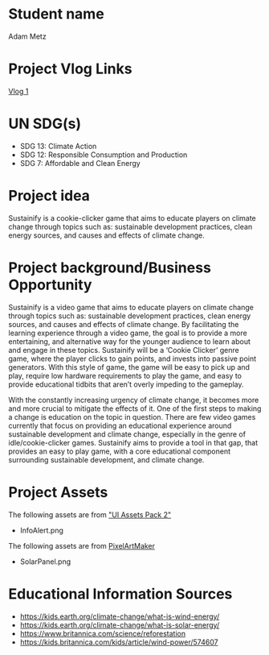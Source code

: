 # Student name
Adam Metz

# Project Vlog Links

[Vlog 1](https://www.youtube.com/watch?v=OnYzzaX6_4I)

# UN SDG(s)
- SDG 13: Climate Action
- SDG 12: Responsible Consumption and Production
- SDG 7: Affordable and Clean Energy

# Project idea
Sustainify is a cookie-clicker game that aims to educate players on climate change through topics such as: sustainable development practices, clean energy sources, and causes and effects of climate change.

# Project background/Business Opportunity
Sustainify is a video game that aims to educate players on climate change through topics such as: sustainable development practices, clean energy sources, and causes and effects of climate change. By facilitating the learning experience through a video game, the goal is to provide a more entertaining, and alternative way for the younger audience to learn about and engage in these topics. Sustainify will be a ‘Cookie Clicker’ genre game, where the player clicks to gain points, and invests into passive point generators. With this style of game, the game will be easy to pick up and play, require low hardware requirements to play the game, and easy to provide educational tidbits that aren’t overly impeding to the gameplay. 

With the constantly increasing urgency of climate change, it becomes more and more crucial to mitigate the effects of it. One of the first steps to making a change is education on the topic in question. There are few video games currently that focus on providing an educational experience around sustainable development and climate change, especially in the genre of idle/cookie-clicker games. Sustainify aims to provide a tool in that gap, that provides an easy to play game, with a core educational component surrounding sustainable development, and climate change.

# Project Assets

The following assets are from ["UI Assets Pack 2"](https://srtoasty.itch.io/ui-assets-pack-2)
 - InfoAlert.png

The following assets are from [PixelArtMaker](https://pixelartmaker.com/art/cc4b4c41e81d81c)
 - SolarPanel.png

# Educational Information Sources

 - https://kids.earth.org/climate-change/what-is-wind-energy/
 - https://kids.earth.org/climate-change/what-is-solar-energy/
 - https://www.britannica.com/science/reforestation
 - https://kids.britannica.com/kids/article/wind-power/574607